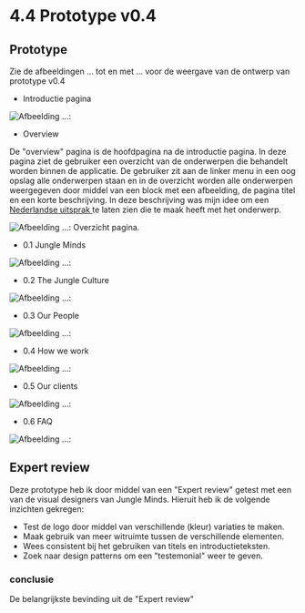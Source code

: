 # 4.4 Prototype v0.4

## Prototype



Zie de afbeeldingen ... tot en met ... voor de weergave van de ontwerp van prototype v0.4

* Introductie pagina 

![Afbeelding ...: ](../.gitbook/assets/home%20%282%29.jpg)

* Overview 

De "overview" pagina is de hoofdpagina na de introductie pagina. In deze pagina ziet de gebruiker een overzicht van de onderwerpen die behandelt worden binnen de applicatie. De gebruiker zit aan de linker menu in een oog opslag alle onderwerpen staan en in de overzicht worden alle onderwerpen weergegeven door middel van een block met een afbeelding, de pagina titel en een korte beschrijving. In deze beschrijving was mijn idee om een [Nederlandse uitsprak ](4.2-identiteit-and-merkbeleving.md#nederlandse-uitspraken)te laten zien die te maak heeft met het onderwerp. 

![Afbeelding ...: Overzicht pagina. ](../.gitbook/assets/overview.jpg)

* 0.1 Jungle Minds

![Afbeelding ...: ](../.gitbook/assets/0.1-jungle-minds.jpg)

* 0.2 The Jungle Culture

![Afbeelding ...: ](../.gitbook/assets/0.2-the-jungle-culture-copy%20%282%29.jpg)

* 0.3 Our People

![Afbeelding ...: ](../.gitbook/assets/0.3-our-people-copy%20%283%29.jpg)

* 0.4 How we work

![Afbeelding ...: ](../.gitbook/assets/0.4-how-we-work.jpg)

* 0.5 Our clients

![Afbeelding ...: ](../.gitbook/assets/0.5-our-clients-copy%20%281%29.jpg)

* 0.6 FAQ

![Afbeelding ...: ](../.gitbook/assets/0.6-faq-copy%20%282%29.jpg)

## Expert review

Deze prototype heb ik door middel van een "Expert review" getest met een van de visual designers van Jungle Minds. Hieruit heb ik de volgende inzichten gekregen:

* Test de logo door middel van verschillende \(kleur\) variaties te maken.
* Maak gebruik van meer witruimte tussen de verschillende elementen.
* Wees consistent bij het gebruiken van titels en introductieteksten.
* Zoek naar design patterns om een "testemonial" weer te geven. 

### conclusie

De belangrijkste bevinding uit de "Expert review"

